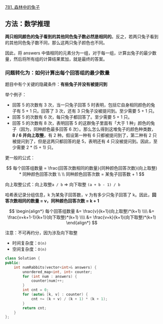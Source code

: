 [781. 森林中的兔子](https://leetcode-cn.com/problems/rabbits-in-forest/)

## 方法：数学推理

**两只相同颜色的兔子看到的其他同色兔子数必然是相同的**。反之，若两只兔子看到的其他同色兔子数不同，那么这两只兔子颜色也不同。

因此，将 answers 中值相同的元素分为一组，对于每一组，计算出兔子的最少数量，然后将所有组的计算结果累加，就是最终的答案。

### 问题转化为：如何计算出每个回答组的最少数量

题目中有个关键的隐藏条件：**有些兔子并没有被提问到**

举个例子：

- 回答 5 的次数有 3 次，当一只兔子回答 5 时表明，包括它自身相同颜色的兔子有 5 + 1 只。回答了 3 次，还有 3 只兔子没被提问到。至少需要 5 + 1 只。
- 回答 5 的次数有 6 次，每只兔子都回答了。至少需要 5 + 1 只。
- 回答 5 的次数有 8 次，表明回答 5 的这群兔子里面有「大于 1 种」颜色的兔子（因为，同种颜色最多回答 6 次）。那么怎么得到这堆兔子的颜色种类数，**8 / 6 并向上取整**，有 2 种。假设第一种有 6 只都被提问到了，第二种有 2 只被提问到了，但是这两只都回答的是 5，表明还有 4 只没被提问到。因此，至少需要 2 * (5 + 1) 只。

更一般的公式：

$$
每个回答组数量 = \frac{回答次数相同的数量}{同种颜色回答次数}(向上取整) * 同种颜色回答次数 \\ \\
同种颜色回答次数 = 某兔子回答数 + 1
$$

向上取整公式：向上取整`a / b` => 向下取整 `(a + b - 1) / b `

哈希表记录分组信息，k 为某兔子回答数，v 为有多少只兔子回答了 k。因此，**回答次数相同的数量 = v，同种颜色回答次数 = k + 1** 

$$
\begin{align*}
每个回答组数量 &= \frac{v}{k+1}(向上取整)*(k+1) \\\\
  &= \frac{v+k+1-1}{k+1}(向下取整)*(k+1) \\\\
  &= \frac{v+k}{k+1}(向下取整)*(k+1)
\end{align*}
$$

注意：不可再约分，因为涉及向下取整

- 时间复杂度：`O(n)`
- 空间复杂度：`O(n)`

```c++
class Solution {
public:
    int numRabbits(vector<int>& answers) {
        unordered_map<int, int> counter;
        for (int num : answers) {
            counter[num]++;
        }
        int cnt = 0;
        for (auto& [k, v] : counter) {
            cnt += (k + v) / (k + 1) * (k + 1);
        }
        return cnt;
    }
};
```

